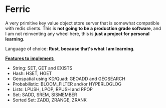 Ferric
====


A very primitive key value object store server
that is somewhat compatible with redis clients.
This is **not going to be a production grade software**, 
and I am not reinventing any wheel here, 
this is **just a project for personal learning**.

Language of choice: **Rust**, **because that's what I am learning**.

<u>**Features to implement:**</u>

- String: SET, GET and EXISTS
- Hash: HSET, HGET
- Geospatial using KD/Quad: GEOADD and GEOSEARCH
- Probabilistic: BLOOM_FILTER and/or HYPERLOGLOG
- Lists: LPUSH, LPOP, RPUSH and RPOP
- Set: SADD, SREM, SISMEMBER
- Sorted Set: ZADD, ZRANGE, ZRANK


